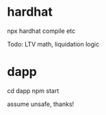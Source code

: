 # hardhat

npx hardhat compile etc

Todo:  LTV math, liquidation logic

# dapp

cd dapp
npm start


assume unsafe, thanks!
